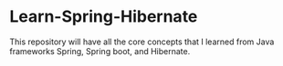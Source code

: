 # Learn-Spring-Hibernate
This repository will have all the core concepts that I learned from Java frameworks Spring, Spring boot, and Hibernate.
